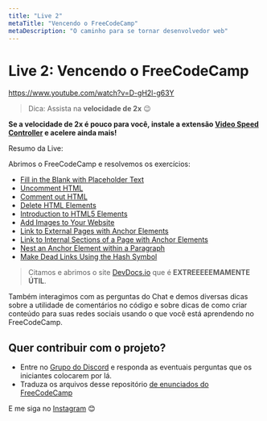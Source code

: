 ```yaml
---
title: "Live 2"
metaTitle: "Vencendo o FreeCodeCamp"
metaDescription: "O caminho para se tornar desenvolvedor web"
---
```


# Live 2: Vencendo o FreeCodeCamp

https://www.youtube.com/watch?v=D-gH2l-g63Y

> Dica: Assista na **velocidade de 2x** 😉

**Se a velocidade de 2x é pouco para você, instale a extensão [Video Speed Controller](http://bit.ly/2YjPJn2) e acelere ainda mais!**


Resumo da Live:

Abrimos o FreeCodeCamp e resolvemos os exercícios: 

-   [Fill in the Blank with Placeholder Text](https://www.freecodecamp.org/learn/responsive-web-design/basic-html-and-html5/fill-in-the-blank-with-placeholder-text)
-   [Uncomment HTML](https://www.freecodecamp.org/learn/responsive-web-design/basic-html-and-html5/uncomment-html)
-   [Comment out HTML](https://www.freecodecamp.org/learn/responsive-web-design/basic-html-and-html5/comment-out-html)
-   [Delete HTML Elements](https://www.freecodecamp.org/learn/responsive-web-design/basic-html-and-html5/delete-html-elements)
-   [Introduction to HTML5 Elements](https://www.freecodecamp.org/learn/responsive-web-design/basic-html-and-html5/introduction-to-html5-elements)
-   [Add Images to Your Website](https://www.freecodecamp.org/learn/responsive-web-design/basic-html-and-html5/add-images-to-your-website)
-   [Link to External Pages with Anchor Elements](https://www.freecodecamp.org/learn/responsive-web-design/basic-html-and-html5/link-to-external-pages-with-anchor-elements)
-   [Link to Internal Sections of a Page with Anchor Elements](https://www.freecodecamp.org/learn/responsive-web-design/basic-html-and-html5/link-to-internal-sections-of-a-page-with-anchor-elements)
-   [Nest an Anchor Element within a Paragraph](https://www.freecodecamp.org/learn/responsive-web-design/basic-html-and-html5/nest-an-anchor-element-within-a-paragraph)
-   [Make Dead Links Using the Hash Symbol](https://www.freecodecamp.org/learn/responsive-web-design/basic-html-and-html5/make-dead-links-using-the-hash-symbol)

> Citamos e abrimos o site [DevDocs.io](https://devdocs.io/) que é **EXTREEEEEMAMENTE ÚTIL**.

Também interagimos com as perguntas do Chat e demos diversas dicas sobre a utilidade de comentários no código e sobre dicas de como criar conteúdo para suas redes sociais usando o que você está aprendendo no FreeCodeCamp.

## Quer contribuir com o projeto?

- Entre no [Grupo do Discord](https://bit.ly/discord-reativa) e responda as eventuais perguntas que os iniciantes colocarem por lá.
- Traduza os arquivos desse repositório [de enunciados do FreeCodeCamp](https://github.com/reativa/traducao-freecodecamp)

E me siga no [Instagram](http://bit.ly/reativa-insta) 😊
